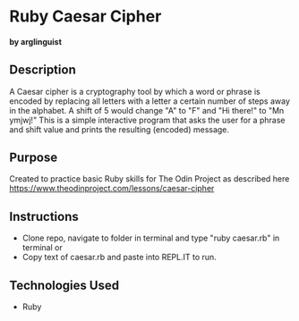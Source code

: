 # Ruby Caesar Cipher
#### by arglinguist
## Description
A Caesar cipher is a cryptography tool by which a word or phrase is encoded by replacing all letters with a letter a certain number of steps away in the alphabet. A shift of 5 would change "A" to "F" and "Hi there!" to "Mn ymjwj!"
This is a simple interactive program that asks the user for a phrase and shift value and prints the resulting (encoded) message.
## Purpose
Created to practice basic Ruby skills for The Odin Project as described here https://www.theodinproject.com/lessons/caesar-cipher
## Instructions
* Clone repo, navigate to folder in terminal and type "ruby caesar.rb" in terminal or
* Copy text of caesar.rb and paste into REPL.IT to run.
## Technologies Used
* Ruby